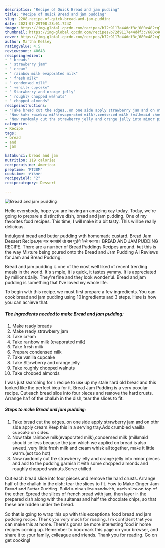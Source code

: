 ```yaml
---
description: "Recipe of Quick Bread and jam pudding"
title: "Recipe of Quick Bread and jam pudding"
slug: 2208-recipe-of-quick-bread-and-jam-pudding
date: 2021-07-29T08:28:01.724Z
image: https://img-global.cpcdn.com/recipes/b72d9117e44ddf3c/680x482cq70/bread-and-jam-pudding-recipe-main-photo.jpg
thumbnail: https://img-global.cpcdn.com/recipes/b72d9117e44ddf3c/680x482cq70/bread-and-jam-pudding-recipe-main-photo.jpg
cover: https://img-global.cpcdn.com/recipes/b72d9117e44ddf3c/680x482cq70/bread-and-jam-pudding-recipe-main-photo.jpg
author: Martha Kelley
ratingvalue: 4.5
reviewcount: 40648
recipeingredient:
- " breads"
- " strawberry jam"
- " cream"
- " rainbow milk evaporated milk"
- " fresh milk"
- " condensed milk"
- " vanilla cupcake"
- " Starwberry and orange jelly"
- " roughly chopped walnuts"
- " chopped almonds"
recipeinstructions:
- "Take bread cut the edges..on one side apply strawberry jam and on othr side apply cream.Keep this in a serving tray.Add crumbled vanilla cupcake on sides."
- "Now take rainbow milk(evaporated milk),condensed milk (milkmaid should be less because the jam which we applied on bread is also sweet), very little fresh milk and cream whisk all together, make it little warm.(not too hot)"
- "Now randomly cut the strawberry jelly and orange jelly into minor pieces and add to the pudding,garnish it with some chopped almonds and roughly chopped walnuts.Serve chilled."
categories:
- Recipe
tags:
- bread
- and
- jam

katakunci: bread and jam 
nutrition: 119 calories
recipecuisine: American
preptime: "PT28M"
cooktime: "PT39M"
recipeyield: "2"
recipecategory: Dessert

---
```



![Bread and jam pudding](https://img-global.cpcdn.com/recipes/b72d9117e44ddf3c/680x482cq70/bread-and-jam-pudding-recipe-main-photo.jpg)

Hello everybody, hope you are having an amazing day today. Today, we're going to prepare a distinctive dish, bread and jam pudding. One of my favorites food recipes. This time, I will make it a bit tasty. This will be really delicious.

Indulgent bread and butter pudding with homemade custard. Bread Jam Dessert Recipe.एक बार बनाओगे तो सब पूछेंगे कैसे बनाया। BREAD AND JAM PUDDING RECIPE. There are a number of Bread Puddings Recipes around. but this is the way Mixture being poured onto the Bread and Jam Pudding All Reviews for Jam and Bread Pudding.

Bread and jam pudding is one of the most well liked of recent trending meals in the world. It's simple, it is quick, it tastes yummy. It is appreciated by millions daily. They're fine and they look wonderful. Bread and jam pudding is something that I've loved my whole life.


To begin with this recipe, we must first prepare a few ingredients. You can cook bread and jam pudding using 10 ingredients and 3 steps. Here is how you can achieve that.

<!--inarticleads1-->

##### The ingredients needed to make Bread and jam pudding:

1. Make ready  breads
1. Make ready  strawberry jam
1. Take  cream
1. Take  rainbow milk (evaporated milk)
1. Take  fresh milk
1. Prepare  condensed milk
1. Take  vanilla cupcake
1. Take  Starwberry and orange jelly
1. Take  roughly chopped walnuts
1. Take  chopped almonds


I was just searching for a recipe to use up my stale hard old bread and this looked like the perfect idea for it. Bread Jam Pudding is a very popular recipe. Cut each bread slice into four pieces and remove the hard crusts. Arrange half of the challah in the dish; tear the slices to fit. 

<!--inarticleads2-->

##### Steps to make Bread and jam pudding:

1. Take bread cut the edges..on one side apply strawberry jam and on othr side apply cream.Keep this in a serving tray.Add crumbled vanilla cupcake on sides.
1. Now take rainbow milk(evaporated milk),condensed milk (milkmaid should be less because the jam which we applied on bread is also sweet), very little fresh milk and cream whisk all together, make it little warm.(not too hot)
1. Now randomly cut the strawberry jelly and orange jelly into minor pieces and add to the pudding,garnish it with some chopped almonds and roughly chopped walnuts.Serve chilled.


Cut each bread slice into four pieces and remove the hard crusts. Arrange half of the challah in the dish; tear the slices to fit. How to Make Ginger Jam Bread and Butter Pudding. Build a nine slice sandwich, each slice on top of the other. Spread the slices of french bread with jam, then layer in the prepared dish along with the sultanas and half the chocolate chips, so that these are hidden under the bread. 

So that is going to wrap this up with this exceptional food bread and jam pudding recipe. Thank you very much for reading. I'm confident that you can make this at home. There's gonna be more interesting food in home recipes coming up. Remember to bookmark this page on your browser, and share it to your family, colleague and friends. Thank you for reading. Go on get cooking!
